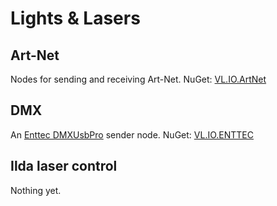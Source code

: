 # Lights & Lasers

## Art-Net
Nodes for sending and receiving Art-Net.
NuGet: [VL.IO.ArtNet](https://www.nuget.org/packages/VL.IO.ArtNet)

## DMX
An [Enttec DMXUsbPro](https://www.enttec.co.uk/en/product/controls/dmx-usb-interfaces/dmx-usb-interface/) sender node.
NuGet: [VL.IO.ENTTEC](https://www.nuget.org/packages/VL.IO.ENTTEC)

## Ilda laser control
Nothing yet. 